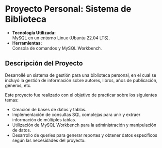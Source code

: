 <html>
<body>
<h1>Proyecto Personal: Sistema de Biblioteca</h1>
<p>
<ul>
<li><strong>Tecnología Utilizada: </strong></li>
MySQL en un entorno Linux (Ubuntu 22.04 LTS).
<li> <strong> Herramientas: </strong></li>
Consola de comandos y MySQL Workbench.
</ul>
</p>


<h2>Descripción del Proyecto</h2>
<p>
Desarrollé un sistema de gestión para una biblioteca personal, en el cual se incluyó la gestión de información sobre autores, libros, años de publicación, géneros, etc.
</p>

<p>
Este proyecto fue realizado con el objetivo de practicar sobre los siguientes temas:
<ul>
<li> Creación de bases de datos y tablas. </li>
<li> Implementación de consultas SQL complejas para unir y extraer información de múltiples tablas. </li>
<li> Utilización de MySQL Workbench para la administración y manipulación de datos. </li>
<li> Desarrollo de queries para generar reportes y obtener datos específicos según las necesidades del proyecto. </li>
</ul>
</p>
</body>
</html>
